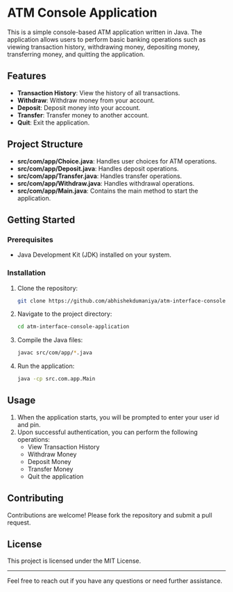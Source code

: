# ATM Console Application

This is a simple console-based ATM application written in Java. The application allows users to perform basic banking operations such as viewing transaction history, withdrawing money, depositing money, transferring money, and quitting the application.

## Features

- **Transaction History**: View the history of all transactions.
- **Withdraw**: Withdraw money from your account.
- **Deposit**: Deposit money into your account.
- **Transfer**: Transfer money to another account.
- **Quit**: Exit the application.

## Project Structure

- **src/com/app/Choice.java**: Handles user choices for ATM operations.
- **src/com/app/Deposit.java**: Handles deposit operations.
- **src/com/app/Transfer.java**: Handles transfer operations.
- **src/com/app/Withdraw.java**: Handles withdrawal operations.
- **src/com/app/Main.java**: Contains the main method to start the application.

## Getting Started

### Prerequisites

- Java Development Kit (JDK) installed on your system.

### Installation

1. Clone the repository:
    ```bash
    git clone https://github.com/abhishekdumaniya/atm-interface-console-application.git
    ```

2. Navigate to the project directory:
    ```bash
    cd atm-interface-console-application
    ```

3. Compile the Java files:
    ```bash
    javac src/com/app/*.java
    ```

4. Run the application:
    ```bash
    java -cp src.com.app.Main
    ```

## Usage

1. When the application starts, you will be prompted to enter your user id and pin.
2. Upon successful authentication, you can perform the following operations:
    - View Transaction History
    - Withdraw Money
    - Deposit Money
    - Transfer Money
    - Quit the application

## Contributing

Contributions are welcome! Please fork the repository and submit a pull request.

## License

This project is licensed under the MIT License.

---

Feel free to reach out if you have any questions or need further assistance.
